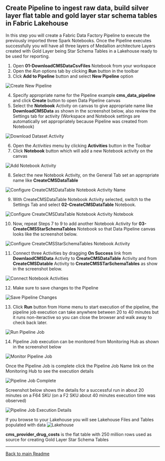 ## Create Pipeline to ingest raw data, build silver layer flat table and gold layer star schema tables in **Fabric Lakehouse**

In this step you will create a Fabric Data Factory Pipeline to execute the previously imported three Spark Notebooks. Once the Pipeline executes successfully you will have all three layers of Medallion architecture Layers created with Gold Layer being Star Schema Tables in a Lakehouse ready to be used for reporting.

1. Open **01-DownloadCMSDataCsvFiles** Notebook from your workspace
2. Open the *Run* options tab by clicking **Run** button in the toolbar 
3. Clck **Add to Pipeline** button and select **New Pipeline** option
   
![Create New Pipeline](../Images/LakehousePipelineCreate.jpg)

4. Specify appropriate name for the Pipeline example **cms_data_pipeline** and click **Create** button to open Data Pipeline canvas
5. Select the **Notebook** Activity on canvas to give appropriate name like **DownloadCMSData** as shown in the screenshot below, also review the Settings tab for activity (Workspace and Notebook settings are automatically set appropriately because Pipeline was created from Notebook)
   
![Download Dataset Activity](../Images/LakehousePipelineDownloadDataActivity.jpg)

6. Open the *Activities* menu by clicking **Activities** button in the Toolbar
7. Click **Notebook** button which will add a new Notebook activity on the canvas
   
![Add Notebook Activity](../Images/LakehousePipelineAddNotebookActivity.jpg)
    
8. Select the new Notebook Activity, on the General Tab set an appropriate name like **CreateCMSDataTable**
   
![Configure CreateCMSDataTable Notebook Activity Name](../Images/LakehousePipelineCreateCMSDataTableActivity1.jpg)

9.  With CreateCMSDataTable Notebook Activity selected, switch to the Settings Tab and select **02-CreateCMSDataTable** Notebook.

![Configure CreateCMSDataTable Notebook Activity Notebook](../Images/LakehousePipelineCreateCMSDataTableActivity2.jpg)

10. Now, repeat Steps 7 to 9 to add another Notebook Activity for **03-CreateCMSStarSchemaTables** Notebook so that Data Pipeline canvas looks like the screenshot below.

![Configure CreateCMSStarSchemaTables Notebook Activity](../Images/LakehousePipelineCreateCMSStarSchemaTablesActivity.jpg)
    
11. Connect three Activities by dragging **On Success** link from **DownlaodCMSData** Activity to **CreateCMSDataTable** Activity and from **CreateCMSDatable** Activity to **CreateCMSSTarSchemaTables** as show in the screenshot below.
   
![Connect Notebook Activities](../Images/LakehousePipelineConnectActivities.jpg)

12. Make sure to save changes to the Pipeline

![Save Pipeline Changes](../Images/LakehousePipelineSaveChanges.jpg)

13. Click **Run** button from Home menu to start execution of the pipeline, the pipeline job execution can take anywhere between 20 to 40 minutes but it runs non-iteractive so you can close the browser and walk away to check back later.

![Run Pipeline Job](../Images/LakehousePipelineRun.jpg)

14. Pipeline Job execution can be monitored from Monitoring Hub as shown in the screenshot below

![Monitor Pipeline Job](../Images/LakehousePipelineMonitor.jpg)

Once the Pipeline Job is complete click the Pipeline Job Name link on the Monitoring Hub to see the execution details

![Pipeline Job Complete](../Images/LakehousePipelineJobComplete.jpg)   

Screenshot below shows the details for a successful run in about 20 minutes on a F64 SKU (on a F2 SKU about 40 minutes execution time was observed)

![Pipeline Job Execution Details](../Images/LakehousePipelineJobExecutionDetails.jpg)

If you browse to your Lakehouse you will see Lakehouse Files and Tables populated with data
![Lakehouse](../Images/LakehouseData.jpg)

**cms_provider_drug_costs** is the flat table with 250 million rows used as source for creating Gold Layer Star Schema Tables

***

[Back to main Readme](../Readme.md#step-2-download-raw-files-and-build-out-silver-and-gold-layer-tables-star-schema-to-be-used-for-reporting)